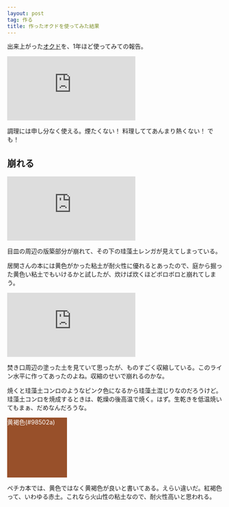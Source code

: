 ```yaml
---
layout: post
tag: 作る
title: 作ったオクドを使ってみた結果
---
```


出来上がった[オクド](http://kobapan.com/blog/2019/03/21/okudo.html)を、1年ほど使ってみての報告。

![](https://kobapan.com/p/i.php?/galleries/make/IMG_3183-sm.JPG)

調理には申し分なく使える。煙たくない！ 料理しててあんまり熱くない！ でも！


## 崩れる

![](https://kobapan.com/p/i.php?/galleries/make/IMG_3380-sm.JPG)

目皿の周辺の版築部分が崩れて、その下の珪藻土レンガが見えてしまっている。

居関さんの本には黄色がかった粘土が耐火性に優れるとあったので、庭から掘った黄色い粘土でもいけるかと試したが、炊けば炊くほどボロボロと崩れてしまう。

![](https://kobapan.com/p/i.php?/galleries/make/IMG_3382-sm.JPG)

焚き口周辺の塗った土を見ていて思ったが、ものすごく収縮している。このライン水平に作ってあったのよね。収縮のせいで崩れるのかな。

焼くと珪藻土コンロのようなピンク色になるから珪藻土混じりなのだろうけど。珪藻土コンロを焼成するときは、乾燥の後高温で焼く。はず。生乾きを低温焼いてもまぁ、だめなんだろうな。

<div style="background-color:#98502a;width:10em;height:10em;color:white;">黄褐色(#98502a)</div>

ペチカ本では、黄色ではなく黄褐色が良いと書いてある。えらい違いだ。紅褐色って、いわゆる赤土。これなら火山性の粘土なので、耐火性高いと思われる。


